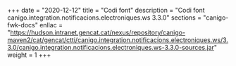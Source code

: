 +++
date        = "2020-12-12"
title       = "Codi font"
description = "Codi font canigo.integration.notificacions.electroniques.ws 3.3.0"
sections    = "canigo-fwk-docs"
enllac		= "https://hudson.intranet.gencat.cat/nexus/repository/canigo-maven2/cat/gencat/ctti/canigo.integration.notificacions.electroniques.ws/3.3.0/canigo.integration.notificacions.electroniques.ws-3.3.0-sources.jar"
weight		= 1
+++
